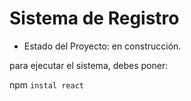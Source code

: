 <h1> Sistema de Registro </h1>

- Estado del Proyecto: en construcción. 

para ejecutar el sistema, debes poner:

npm ```instal react```
